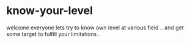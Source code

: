 # know-your-level
welcome everyone lets try to know own level at various field .. and get some target to fulfill your limitations .
